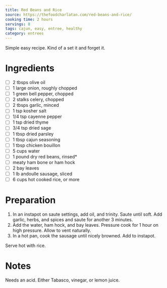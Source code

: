 ```yaml
---
title: Red Beans and Rice
source: https://thefoodcharlatan.com/red-beans-and-rice/
cooking time: 2 hours
servings: 8
tags: cajun, easy, entree, healthy
category: entrees
---
```


Simple easy recipe. Kind of a set it and forget it.

Ingredients
===========

* [ ] 2 tbsps olive oil
* [ ] 1 large onion, roughly chopped
* [ ] 1 green bell pepper, chopped
* [ ] 2 stalks celery, chopped
* [ ] 2 tbsps garlic, minced
* [ ] 1 tsp kosher salt
* [ ] 1/4 tsp cayenne pepper
* [ ] 1 tsp dried thyme
* [ ] 3/4 tsp dried sage
* [ ] 1 tbsp dried parsley
* [ ] 1 tbsp cajun seasoning
* [ ] 1 tbsp chicken bouillon
* [ ] 5 cups water
* [ ] 1 pound dry red beans, rinsed*
* [ ] meaty ham bone or ham hock
* [ ] 2 bay leaves
* [ ] 1 lb andoulle sausage, sliced
* [ ] 6 cups hot cooked rice, or more

Preparation
===========
1. In an instapot on saute settings, add oil, and trinity. Saute until soft. Add garlic, herbs, and spices and saute for another 3 minutes.
2. Add the water, ham hock, and bay leaves. Pressure cook for 1 hour on high pressure. Allow to vent naturally.
3. In a hot pan, cook the sausage until nicely browned. Add to instapot.

Serve hot with rice.

Notes
=====

Needs an acid. Either Tabasco, vinegar, or lemon juice.
